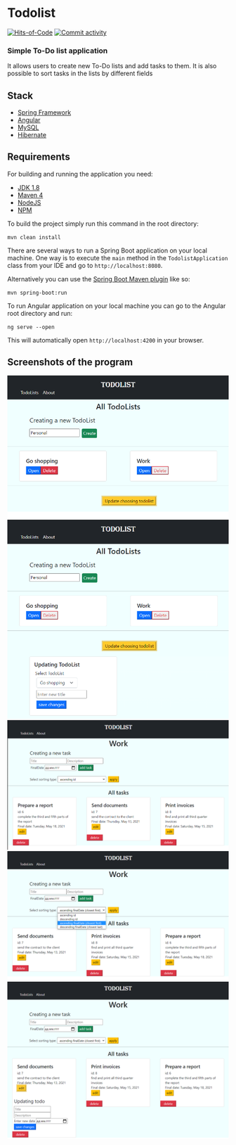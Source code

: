 # Todolist

[![Hits-of-Code](https://hitsofcode.com/github/anrysliusar/todolist)](https://hitsofcode.com/view/github/anrysliusar/todolist)
[![Commit activity](https://img.shields.io/github/commit-activity/y/anrysliusar/todolist)](https://github.com/anrysliusar/todolist/graphs/commit-activity)
<br>
### Simple To-Do list application
It allows users to create new To-Do lists and add tasks to them. 
It is also possible to sort tasks in the lists by different fields
<br>

## Stack

- [Spring Framework](https://spring.io/)
- [Angular](https://angular.io/)
- [MySQL](https://www.mysql.com/)
- [Hibernate](https://hibernate.org/)

## Requirements

For building and running the application you need:

- [JDK 1.8](http://www.oracle.com/technetwork/java/javase/downloads/jdk8-downloads-2133151.html)
- [Maven 4](https://maven.apache.org)
- [NodeJS](https://nodejs.org)
- [NPM](https://www.npmjs.com/)

To build the project simply run this command in the root directory: 
```shell
mvn clean install 
```
There are several ways to run a Spring Boot application on your local machine. 
One way is to execute the `main` method in the `TodolistApplication` class from your IDE 
and go to `http://localhost:8080`. 

Alternatively you can use the 
[Spring Boot Maven plugin](https://docs.spring.io/spring-boot/docs/current/reference/html/build-tool-plugins-maven-plugin.html) like so:

```shell
mvn spring-boot:run
```

To run Angular application on your local machine 
you can go to the Angular root directory and run:

```shell
ng serve --open
```
This will automatically open `http://localhost:4200` in your browser.

## Screenshots of the program

![screenshot](./images/Screenshot_1.png)
![screenshot](./images/Screenshot_2.png)
![screenshot](./images/Screenshot_3.png)
![screenshot](./images/Screenshot_4.png)
![screenshot](./images/Screenshot_5.png)
